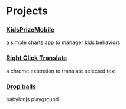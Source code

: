 # Projects

### [KidsPrizeMobile](https://github.com/ericvan76/KidsPrizeMobile/blob/master/README.md) 
a simple charts app to manager kids behaviors

### [Right Click Translate](https://goo.gl/Rcjs82) 
a chrome extension to translate selected text

### [Drop balls](https://ericvan76.github.io/babylonjs-play) 
babylonjs playground
